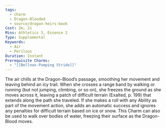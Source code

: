 ```yaml
---
tags:
  - charm
  - Dragon-Blooded
  - source/dragon-heirs-book
Cost: 2m, 2i
Mins: Athletics 3, Essence 2
Type: Supplemental
Keywords:
  - Air
  - Perilous
Duration: Instant
Prerequisite Charms:
  - "[[Bellows-Pumping Stride]]"
---
```

The air chills at the Dragon-Blood’s passage, smoothing her movement and leaving behind an icy trail. When she crosses a range band by walking or running (but not jumping, climbing, or so on), she freezes the ground as she moves across it, leaving a patch of difficult terrain (Exalted, p. 199) that extends along the path she traveled.
If she makes a roll with any Ability as part of the movement action, she adds an automatic success and ignores any penalties for difficult terrain based on ice or snow.
This Charm can also be used to walk over bodies of water, freezing their surface as the Dragon-Blood moves.